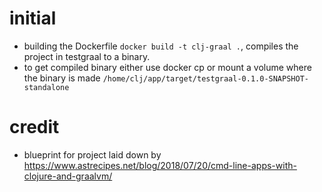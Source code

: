 # initial
-	building the Dockerfile `docker build -t clj-graal .`, compiles the project
in testgraal to a binary.
-	to get compiled binary either use docker cp or mount a volume where the
binary is made `/home/clj/app/target/testgraal-0.1.0-SNAPSHOT-standalone`


# credit
-	blueprint for project laid down by https://www.astrecipes.net/blog/2018/07/20/cmd-line-apps-with-clojure-and-graalvm/

